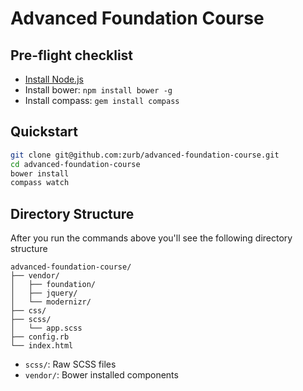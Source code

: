 # Advanced Foundation Course

## Pre-flight checklist

  * [Install Node.js](http://nodejs.org/)
  * Install bower: `npm install bower -g`
  * Install compass: `gem install compass`

## Quickstart

```bash
git clone git@github.com:zurb/advanced-foundation-course.git
cd advanced-foundation-course
bower install
compass watch
```

## Directory Structure

After you run the commands above you'll see the following directory structure

```
advanced-foundation-course/
├── vendor/
│   ├── foundation/
│   ├── jquery/
│   └── modernizr/
├── css/
├── scss/
│   └── app.scss
├── config.rb
└── index.html
```

  * `scss/`: Raw SCSS files
  * `vendor/`: Bower installed components
